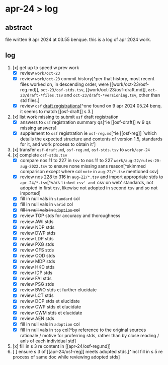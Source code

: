 # apr-24 > log

## abstract

file written 9 apr 2024 at 03.55 benque. this is a log of apr 2024 work.

## log

1. [x] get up to speed w prev work
    - [x] review `work/oct-23`
    - [x] review `work/oct-23` commit history[^per that history, most recent files worked on, in descending order, were [[work/oct-23/osf-reg.md]], `oct-23/osf-stds.tsv`, [[work/oct-23/osf-draft.md]], `oct-23/draft-*files.tsv` and `oct-23/draft-*versioning.tsv`, other than std files.]
    - [x] review `osf` [draft registrations](https://osf.io/7ujq5/registrations)[^one found on 9 apr 2024 05.24 benq. it seems to match [[osf-draft]] s 3.]
2. [x] list work missing to submit `osf` draft registration
    - [x] answers to `osf` registration summary qs[^ie [[osf-draft]] w 9 qs missing answers]
    - [x] supplement to `osf` registration ie `osf-reg.md`[^ie [[osf-reg]] `which details the expected structure and contents of version 1.5, standards for it, and work process to obtain it']
3. [x] transfer `osf-draft.md`, `osf-reg.md`, `osf-stds.tsv` to `work/apr-24`
4. [x] complete `osf-stds.tsv`
    - [x] compare nos 11 to 227 in `tsv` to nos 11 to 227 `work/aug-22/rules-20-aug-2022.tsv` to ensure none missing sans reason[^skimmed comparison except where col `note` in `aug-22/*.tsv` mentioned csv]
    - [x] review nos 228 to 316 in `aug-22/*.tsv` and import appropriate stds to `apr-24/*.tsv`[^vars `linked csv' and `csv on web' standards, not adopted in first `tsv`, likewise not adopted in second `tsv` and so not imported]
    - [x] fill in null vals in `standard` col
    - [x] fill in null vals in `varid` col
    - [x] ~~fill in null vals in `adoption` col~~
    - [x] review TOP stds for accuracy and thoroughness
    - [x] review AWI stds
    - [x] review NDP stds
    - [x] review DWP stds
    - [x] review LDP stds
    - [x] review PXG stds
    - [x] review OFS stds
    - [x] review OOD stds
    - [x] review MDP stds
    - [x] review HKD stds
    - [x] review IDP stds
    - [x] review FAI stds
    - [x] review PSG stds
    - [x] review BWO stds et further elucidate
    - [x] review LCT stds
    - [x] review DCP stds et elucidate
    - [x] review CWP stds et elucidate
    - [x] review CWM stds et elucidate
    - [x] review AEN stds
    - [x] fill in null vals in `adoption` col
    - [x] fill in null vals in `top` col[^by reference to the original sources rationale / motive for proferring stds, rather than by close reading / anls of each individual std]
5. [x] fill in s 3 re content in [[apr-24/osf-reg.md]]
6. [ ] ensure s 3 of [[apr-24/osf-reg]] meets adopted stds,[^incl fill in s 5 re process of same doc while reviewing adopted stds]